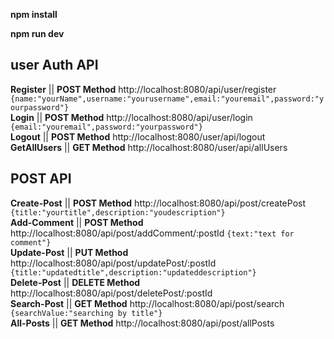 **npm install**

**npm run dev**

## **user Auth API** <br/>

**Register** || **POST Method** http://localhost:8080/api/user/register `{name:"yourName",username:"yourusername",email:"youremail",password:"yourpassword"}` <br/>
**Login** || **POST Method** http://localhost:8080/api/user/login `{email:"youremail",password:"yourpassword"}` <br/>
**Logout** || **POST Method** http://localhost:8080/user/api/logout <br/>
**GetAllUsers** || **GET Method** http://localhost:8080/user/api/allUsers <br/>

#####

## **POST API** <br/>

**Create-Post** || **POST Method** http://localhost:8080/api/post/createPost `{title:"yourtitle",description:"youdescription"}`<br/>
**Add-Comment** || **POST Method** http://localhost:8080/api/post/addComment/:postId `{text:"text for comment"}` <br/>
**Update-Post** || **PUT Method** http://localhost:8080/api/post/updatePost/:postId `{title:"updatedtitle",description:"updateddescription"}` <br/>
**Delete-Post** || **DELETE Method** http://localhost:8080/api/post/deletePost/:postId <br/>
**Search-Post** || **GET Method** http://localhost:8080/api/post/search `{searchValue:"searching by title"}`<br/>
**All-Posts** || **GET Method** http://localhost:8080/api/post/allPosts <br/>

